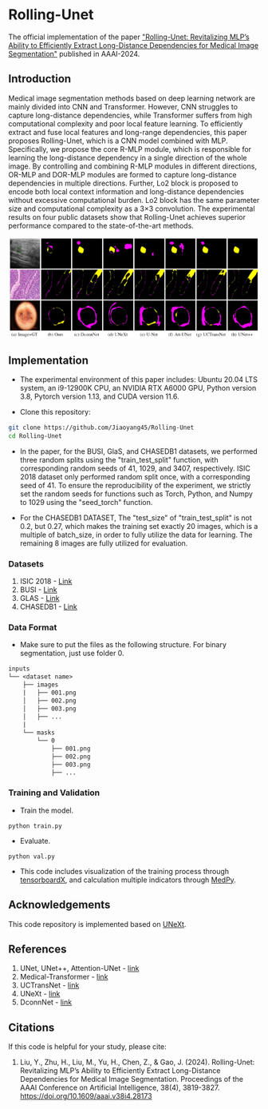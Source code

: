 # Rolling-Unet
The official implementation of the paper ["Rolling-Unet: Revitalizing MLP’s Ability to Efficiently Extract Long-Distance Dependencies for Medical Image Segmentation"](https://doi.org/10.1609/aaai.v38i4.28173) published in AAAI-2024.


## Introduction
Medical image segmentation methods based on deep learning network are mainly divided into CNN and Transformer. However, CNN struggles to capture long-distance dependencies, while Transformer suffers from high computational complexity and poor local feature learning. To efficiently extract and fuse local features and long-range dependencies, this paper proposes Rolling-Unet, which is a CNN model combined with MLP. Specifically, we propose the core R-MLP module, which is responsible for learning the long-distance dependency in a single direction of the whole image. By controlling and combining R-MLP modules in different directions, OR-MLP and DOR-MLP modules are formed to capture long-distance dependencies in multiple directions. Further, Lo2 block is proposed to encode both local context information and long-distance dependencies without excessive computational burden. Lo2 block has the same parameter size and computational complexity as a 3×3 convolution. The experimental results on four public datasets show that Rolling-Unet achieves superior performance compared to the state-of-the-art methods.
<p align="center">
  <img src="imgs/fig0.png" width="800"/>
</p>


## Implementation
- The experimental environment of this paper includes:
Ubuntu 20.04 LTS system, an i9-12900K CPU, an NVIDIA RTX A6000 GPU, Python version 3.8, Pytorch version 1.13, and CUDA version 11.6.

- Clone this repository:
```bash
git clone https://github.com/Jiaoyang45/Rolling-Unet
cd Rolling-Unet
```

- In the paper, for the BUSI, GlaS, and CHASEDB1 datasets, we performed three random splits using the "train_test_split" function, with corresponding random seeds of 41, 1029, and 3407, respectively. ISIC 2018 dataset only performed random split once, with a corresponding seed of 41. To ensure the reproducibility of the experiment, we strictly set the random seeds for functions such as Torch, Python, and Numpy to 1029 using the "seed_torch" function.

- For the CHASEDB1 DATASET, The "test_size" of "train_test_split" is not 0.2, but 0.27, which makes the training set exactly 20 images, which is a multiple of batch_size, in order to fully utilize the data for learning. The remaining 8 images are fully utilized for evaluation.


### Datasets
1) ISIC 2018 - [Link](https://challenge.isic-archive.com/data/)
2) BUSI - [Link](https://www.kaggle.com/aryashah2k/breast-ultrasound-images-dataset)
3) GLAS - [Link](https://websignon.warwick.ac.uk/origin/slogin?shire=https%3A%2F%2Fwarwick.ac.uk%2Fsitebuilder2%2Fshire-read&providerId=urn%3Awarwick.ac.uk%3Asitebuilder2%3Aread%3Aservice&target=https%3A%2F%2Fwarwick.ac.uk%2Ffac%2Fcross_fac%2Ftia%2Fdata%2Fglascontest&status=notloggedin)
4) CHASEDB1 - [Link](https://blogs.kingston.ac.uk/retinal/chasedb1/)


### Data Format
- Make sure to put the files as the following structure. For binary segmentation, just use folder 0.
```
inputs
└── <dataset name>
    ├── images
    |   ├── 001.png
    │   ├── 002.png
    │   ├── 003.png
    │   ├── ...
    |
    └── masks
        └── 0
            ├── 001.png
            ├── 002.png
            ├── 003.png
            ├── ...
```


### Training and Validation
- Train the model.
```
python train.py
```
- Evaluate.
```
python val.py
```
- This code includes visualization of the training process through [tensorboardX](https://github.com/lanpa/tensorboardX), and calculation multiple indicators through [MedPy](https://github.com/loli/medpy?tab=readme-ov-file).


## Acknowledgements
This code repository is implemented based on [UNeXt](https://github.com/jeya-maria-jose/UNeXt-pytorch). 


## References
1) UNet, UNet++, Attention-UNet - [link](https://github.com/bigmb/Unet-Segmentation-Pytorch-Nest-of-Unets)
2) Medical-Transformer - [link](https://github.com/jeya-maria-jose/Medical-Transformer)
3) UCTransNet - [link](https://github.com/McGregorWwww/UCTransNet?tab=readme-ov-file)
4) UNeXt - [link](https://github.com/jeya-maria-jose/UNeXt-pytorch)
5) DconnNet - [link](https://github.com/Zyun-Y/DconnNet)


## Citations
If this code is helpful for your study, please cite:
1) Liu, Y., Zhu, H., Liu, M., Yu, H., Chen, Z., & Gao, J. (2024). Rolling-Unet: Revitalizing MLP’s Ability to Efficiently Extract Long-Distance Dependencies for Medical Image Segmentation. Proceedings of the AAAI Conference on Artificial Intelligence, 38(4), 3819-3827. https://doi.org/10.1609/aaai.v38i4.28173

